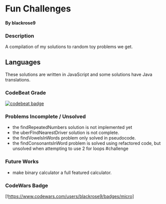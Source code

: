 # Fun Challenges
#### By blackrose9

### Description
A compilation of my solutions to random toy problems we get.

## Languages
These solutions are written in JavaScript and some solutions have Java translations.

### CodeBeat Grade
[![codebeat badge](https://codebeat.co/badges/d4640f9c-5ed1-4ba3-8b89-c54b30b7189d)](https://codebeat.co/projects/github-com-blackrose9-friendly-challenges-master)

### Problems Incomplete / Unsolved
* the findRepeatedNumbers solution is not implemented yet
* the uberFIndNearestDriver solution is not complete.
* the findVowelsInWords problem only solved in pseudocode.
* the findConsonantsInWord problem is solved using refactored code, but unsolved when attempting to use 2 for loops #challenge

### Future Works
* make binary calculator a full featured calculator.

### CodeWars Badge
[!https://www.codewars.com/users/blackrose9/badges/micro]